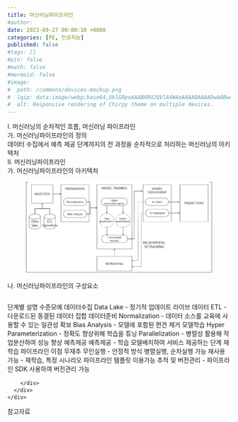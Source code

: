 ```yaml
---
title: 머신러닝파이프라인
#author: 
date: 2023-09-27 00:00:10 +0800
categories: [PE, 인공지능]
published: false
#tags: []
#pin: false
#math: false
#mermaid: false
#image:
#  path: /commons/devices-mockup.png
#  lqip: data:image/webp;base64,UklGRpoAAABXRUJQVlA4WAoAAAAQAAAADwAABwAAQUxQSDIAAAARL0AmbZurmr57yyIiqE8oiG0bejIYEQTgqiDA9vqnsUSI6H+oAERp2HZ65qP/VIAWAFZQOCBCAAAA8AEAnQEqEAAIAAVAfCWkAALp8sF8rgRgAP7o9FDvMCkMde9PK7euH5M1m6VWoDXf2FkP3BqV0ZYbO6NA/VFIAAAA
#  alt: Responsive rendering of Chirpy theme on multiple devices.
---
```


<div class="post-wrap">
  <div class="para">
    <div class="para-title">
      I. 머신러닝의 순차적인 흐름, 머신러닝 파이프라인
    </div>
    <div class="para-cntnt">
      <div class="para">
        <div class="para-title">
          가. 머신러닝파이프라인의 정의
        </div>
        <div class="para-cntnt">
            데이터 수집에서 예측 제공 단계까지의 전 과정을 순차적으로 처리하는 머신러닝의 아키텍처
        </div>
      </div>
    </div>
  </div>
  
  <div class="para">
    <div class="para-title">
      II. 머신러닝파이프라인
    </div>
    <div class="para-cntnt">
      <div class="para">
        <div class="para-title">
          가. 머신러닝파이프라인의 아키텍처
        </div>
        <div class="para-cntnt">
          <figure class="post-figure">
            <img src="/assets/img/posts/머신러닝파이프라인.png" alt="머신러닝파이프라인">
<!--            <figcaption>Source: Unveiling the Metaverse: Exploring Emerging Trends, Multifaceted Perspectives, and Future Challenges</figcaption>-->
          </figure>
        </div>
      </div>
      <div class="para">
        <div class="para-title">
          나. 머신러닝파이프라인의 구성요소
        </div>
        <div class="para-cntnt">
          <table class="post-table">
          </table>
          단계별 설명 수준모예
  데이터수집
    Data Lake - 정기적 업데이트 라이브 데이터
    ETL - 다운로드된 동결된 데이터 집합
  데이터준비
    Normalization - 데이터 소스를 교육에 사용할 수 있는 일관성 확보
    Bias Analysis - 모델에 포함된 편견 제거
  모델학습
    Hyper Parameterization - 정확도 향상위해 학습을 튜닝
    Parallelization - 병렬성 활용해 작업분산하여 성능 향상
  예측제공
    예측제공 - 학습 모델배치하여 서비스 제공하는 단계
    재학습
파이프라인 이점 무재추
  무인실행 - 안정적 방식 병렬실행, 순차실행 가능
  재사용 가능 - 재학습, 특정 시나리오 파이프라인 템플릿 이용가능
  추적 및 버전관리 - 파이프라인 SDK 사용하여 버전관리 가능 

        </div>
      </div>
    </div>
  </div>

  <div class="refr-wrap">
    <div class="refr-title">
        참고자료
    </div>
    <ol class="refr-list">
    <!--    <li>(나현식, 최대선) <a target="_blank" href="https://scienceon.kisti.re.kr/commons/util/originalView.do?cn=JAKO202225948430499&oCn=JAKO202225948430499&dbt=JAKO&journal=NJOU00291864">메타버스 보안 위협 요소 및 대응 방안 검토</a></li>-->
    <!--    <li>(M. Uddin, S. Manickam, H. Ullah, M. Obaidat and A. Dandoush) <a target="_blank" href="https://ieeexplore.ieee.org/abstract/document/10138386">Unveiling the Metaverse: Exploring Emerging Trends, Multifaceted Perspectives, and Future Challenges</a></li>-->
    </ol>
  </div>
</div>
